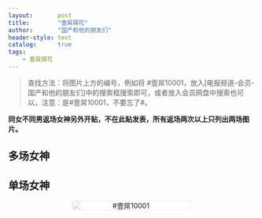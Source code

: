 ```yaml
---
layout:       post
title:        "壹屌探花"
author:       "国产和他的朋友们"
header-style: text
catalog:      true
tags:
    - 壹屌探花
---
```


> 查找方法：将图片上方的编号，例如将 #壹屌10001，放入[电报频道-会员-国产和他的朋友们]中的搜索框搜索即可，或者放入会员网盘中搜索也可以，注意：是#壹屌10001，不要忘了#。

**同女不同男返场女神另外开贴，不在此贴发表，所有返场两次以上只列出两场图片。**

## 多场女神



## 单场女神

<div style="display: flex; justify-content: center;">
    <div style="position: relative; width: 48%; margin-right: 1%;">
        <img src="https://tanhuawanrenmigroup.top/yidiaotanhua/yidiaotanhua10001.jpg" style="width: 100%;"/>
        <div style="position: absolute; top: 0; left: 0; width: 100%; text-align: center; background-color: rgba(255, 255, 255, 0.7); font-size: 14px;">
            #壹屌10001
        </div>
    </div>
</div>

